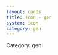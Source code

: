 ```yaml
---
layout: cards
title: Icon - gen
system: icon
category: gen
---
```

<div class="alert alert-secondary mb-4"><span class="i18n innerHTML-category">Category: </span><span class="i18n innerHTML-cat-gen">gen</span></div>
